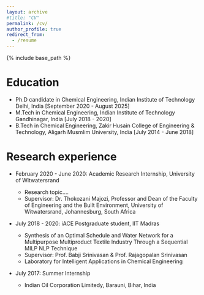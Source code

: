 ```yaml
---
layout: archive
#title: "CV"
permalink: /cv/
author_profile: true
redirect_from:
  - /resume
---
```


{% include base_path %}

Education
====== 
* Ph.D candidate in Chemical Engineering, Indian Institute of Technology Delhi, India [September 2020 - August 2025]
* M.Tech in Chemical Engineering, Indian Institute of Technology Gandhinagar, India [July 2018 - 2020]
* B.Tech in Chemical Engineering, Zakir Husain College of Engineering & Technology, Aligarh Musmlim University, India [July 2014 - June 2018]


Research experience
======
* February 2020 - June 2020: Academic Research Internship, University of Witwatersrand
  * Research topic....
  * Supervisor: Dr. Thokozani Majozi, Professor and Dean of the Faculty of Engineering and the Built Environment, University of
  Witwatersrand, Johannesburg, South Africa <br>
  
* July 2018 - 2020: iACE Postgraduate student, IIT Madras
  * Synthesis of an Optimal Schedule and Water Network for a Multipurpose Multiproduct Textile Industry Through a Sequential MILP
    NLP Technique
  * Supervisor: Prof. Babji Srinivasan & Prof. Rajagopalan Srinivasan
  * Laboratory for Intelligent Applications in Chemical Engineering <br>
  
* July 2017: Summer Internship
  * Indian Oil Corporation Limitedy, Barauni, Bihar, India
  
